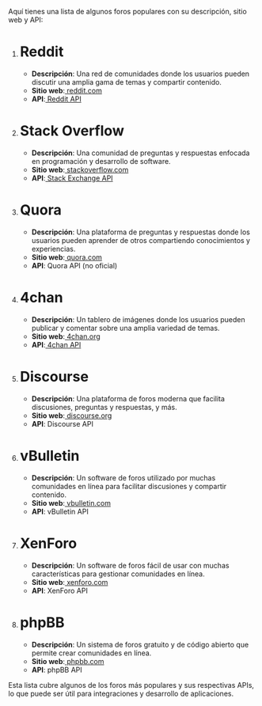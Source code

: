 Aquí tienes una lista de algunos foros populares con su descripción, sitio web y API:

1. # Reddit
   - **Descripción**: Una red de comunidades donde los usuarios pueden discutir una amplia gama de temas y compartir contenido.
   - **Sitio web**:[ reddit.com](https://www.reddit.com)
   - **API**:[ Reddit API](https://www.reddit.com/dev/api)

2. # Stack Overflow
   - **Descripción**: Una comunidad de preguntas y respuestas enfocada en programación y desarrollo de software.
   - **Sitio web**:[ stackoverflow.com](https://www.stackoverflow.com)
   - **API**:[ Stack Exchange API](https://api.stackexchange.com/)

3. # Quora
   - **Descripción**: Una plataforma de preguntas y respuestas donde los usuarios pueden aprender de otros compartiendo conocimientos y experiencias.
   - **Sitio web**:[ quora.com](https://www.quora.com)
   - **API**: Quora API (no oficial)

4. # 4chan
   - **Descripción**: Un tablero de imágenes donde los usuarios pueden publicar y comentar sobre una amplia variedad de temas.
   - **Sitio web**:[ 4chan.org](https://www.4chan.org)
   - **API**:[ 4chan API](https://github.com/4chan/4chan-API)

5. # Discourse
   - **Descripción**: Una plataforma de foros moderna que facilita discusiones, preguntas y respuestas, y más.
   - **Sitio web**:[ discourse.org](https://www.discourse.org)
   - **API**: Discourse API

6. # vBulletin
   - **Descripción**: Un software de foros utilizado por muchas comunidades en línea para facilitar discusiones y compartir contenido.
   - **Sitio web**:[ vbulletin.com](https://www.vbulletin.com)
   - **API**: vBulletin API

7. # XenForo
   - **Descripción**: Un software de foros fácil de usar con muchas características para gestionar comunidades en línea.
   - **Sitio web**:[ xenforo.com](https://www.xenforo.com)
   - **API**: XenForo API

8. # phpBB
   - **Descripción**: Un sistema de foros gratuito y de código abierto que permite crear comunidades en línea.
   - **Sitio web**:[ phpbb.com](https://www.phpbb.com)
   - **API**: phpBB API

Esta lista cubre algunos de los foros más populares y sus respectivas APIs, lo que puede ser útil para integraciones y desarrollo de aplicaciones.